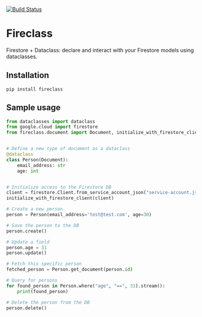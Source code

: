[![Build Status](https://travis-ci.org/nabla-c0d3/fireclass.svg?branch=master)](https://travis-ci.org/nabla-c0d3/fireclass)

# Fireclass

Firestore + Dataclass: declare and interact with your Firestore models using dataclasses.

## Installation

`pip install fireclass`

## Sample usage

```python
from dataclasses import dataclass
from google.cloud import firestore
from fireclass.document import Document, initialize_with_firestore_client


# Define a new type of document as a dataclass
@dataclass
class Person(Document):
    email_address: str
    age: int


# Initialize access to the Firestore DB
client = firestore.Client.from_service_account_json("service-account.json")
initialize_with_firestore_client(client)

# Create a new person
person = Person(email_address='test@test.com', age=30)

# Save the person to the DB
person.create()

# Update a field
person.age = 31
person.update()

# Fetch this specific person
fetched_person = Person.get_document(person.id)

# Query for persons
for found_person in Person.where("age", "==", 31).stream():
    print(found_person)

# Delete the person from the DB
person.delete()
```
